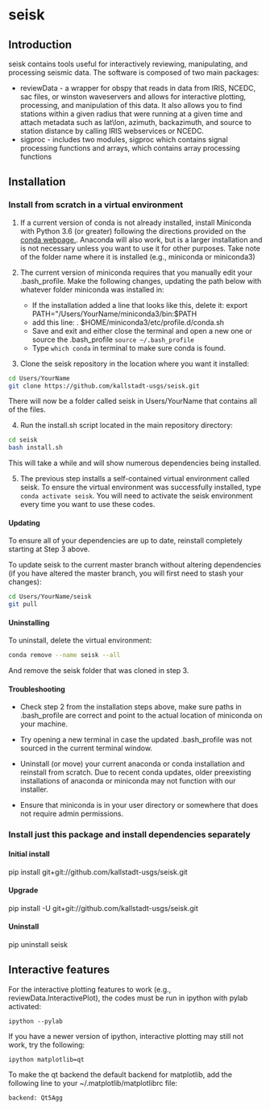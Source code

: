 # seisk

## Introduction

seisk contains tools useful for interactively reviewing, manipulating, and processing seismic data. The software is composed of two main packages:

* reviewData - a wrapper for obspy that reads in data from IRIS, NCEDC, sac files, or winston waveservers and allows for interactive plotting, processing, and manipulation of this data. It also allows you to find stations within a given radius that were running at a given time and attach metadata such as lat\lon, azimuth, backazimuth, and source to station distance by calling IRIS webservices or NCEDC.
* sigproc - includes two modules, sigproc which contains signal processing functions and arrays, which contains array processing functions 

## Installation

### Install from scratch in a virtual environment
1. If a current version of conda is not already installed, install Miniconda 
    with Python 3.6 (or greater) following the directions provided on the 
    [conda webpage.](https://conda.io/docs/user-guide/install/index.html). 
    Anaconda will also work, but is a larger installation and is not necessary
    unless you want to use it for other purposes. Take note of the folder name
    where it is installed (e.g., miniconda or miniconda3)

2. The current version of miniconda requires that you manually edit your .bash_profile.
    Make the following changes, updating the path below with whatever folder miniconda was installed in:
    * If the installation added a line that looks like this, delete it:
        export PATH="/Users/YourName/miniconda3/bin:$PATH
    * add this line:
        . $HOME/miniconda3/etc/profile.d/conda.sh
    * Save and exit and either close the terminal and open a new one or source
        the .bash_profile ```source ~/.bash_profile```
    * Type ```which conda``` in terminal to make sure conda is found.

3. Clone the seisk repository in the location where you want it installed:
```sh
cd Users/YourName
git clone https://github.com/kallstadt-usgs/seisk.git
```
There will now be a folder called seisk in Users/YourName that contains
all of the files.

4. Run the install.sh script located in the main repository directory:
```sh
cd seisk
bash install.sh
```
This will take a while and will show numerous dependencies being installed.

5. The previous step installs a self-contained virtual environment called seisk.
    To ensure the virtual environment was successfully installed,
    type ```conda activate seisk```. You will need to activate the seisk environment
    every time you want to use these codes.

#### Updating

To ensure all of your dependencies are up to date, reinstall completely starting
at Step 3 above.

To update seisk to the current master branch without altering dependencies
(if you have altered the master branch, you will first need to stash your changes):
```sh
cd Users/YourName/seisk
git pull
```

#### Uninstalling

To uninstall, delete the virtual environment:
```sh
conda remove --name seisk --all
```
And remove the seisk folder that was cloned in step 3.

#### Troubleshooting

* Check step 2 from the installation steps above, make sure paths in .bash_profile are correct
    and point to the actual location of miniconda on your machine.

* Try opening a new terminal in case the updated .bash_profile was not sourced in the current terminal window.

* Uninstall (or move) your current anaconda or conda installation and reinstall from scratch. 
    Due to recent conda updates, older preexisting installations of anaconda or 
    miniconda may not function with our installer.
    
* Ensure that miniconda is in your user directory or somewhere that does not
    require admin permissions.

### Install just this package and install dependencies separately

#### Initial install
pip install git+git://github.com/kallstadt-usgs/seisk.git

#### Upgrade
pip install -U git+git://github.com/kallstadt-usgs/seisk.git

#### Uninstall
pip uninstall seisk


## Interactive features
For the interactive plotting features to work (e.g., reviewData.InteractivePlot), the codes
must be run in ipython with pylab activated:
```
ipython --pylab
```

If you have a newer version of ipython, interactive plotting may still not work, try the following:
```
ipython matplotlib=qt
```

To make the qt backend the default backend for matplotlib, add the following line to your ~/.matplotlib/matplotlibrc file:
```
backend: Qt5Agg
```
